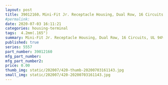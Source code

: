 ```yaml
---
layout: post
title: 39012160，Mini-Fit Jr. Receptacle Housing, Dual Row, 16 Circuits, UL 94V-2, Natural
#permalink: 
date: 2020-07-03 16:11:21
categories: housing-terminal
tags:  4.2mm(.165")
summary: Mini-Fit Jr. Receptacle Housing, Dual Row, 16 Circuits, UL 94V-2, Natural
published: true 
series: 5557
part_number: 39012160
mfg_part_number: 
mfg_part_number2: 
price: 0.00
thumb_img: static/202007/420-thumb-20200703161143.jpg
small_img: static/202007/420-20200703161143.jpg
---
```



